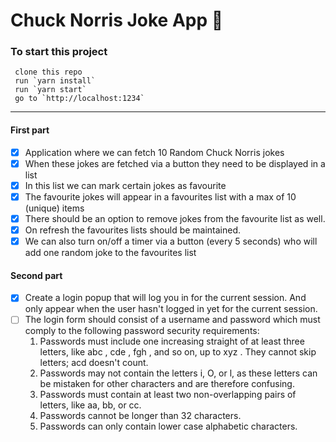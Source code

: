 # Chuck Norris Joke App :punch:

### To start this project

```
 clone this repo
 run `yarn install`
 run `yarn start`
 go to `http://localhost:1234`
```

---

#### First part

- [x] Application where we can fetch 10 Random Chuck Norris jokes
- [x] When these jokes are fetched via a button they need to be displayed in a
      list
- [x] In this list we can mark certain jokes as favourite
- [x] The favourite jokes will appear in a favourites list with a max of 10
      (unique) items
- [x] There should be an option to remove jokes from the favourite list as well.
- [x] On refresh the favourites lists should be maintained.
- [x] We can also turn on/off a timer via a button (every 5 seconds) who will
      add one random joke to the favourites list

#### Second part

- [x] Create a login popup that will log you in for the current session. And
      only appear when the user hasn't logged in yet for the current session.
- [ ] The login form should consist of a username and password which must comply
      to the following password security requirements:
  1. Passwords must include one increasing straight of at least three letters,
     like abc , cde , fgh , and so on, up to xyz . They cannot skip letters; acd
     doesn't count.
  2. Passwords may not contain the letters i, O, or l, as these letters can be
     mistaken for other characters and are therefore confusing.
  3. Passwords must contain at least two non-overlapping pairs of letters, like
     aa, bb, or cc.
  4. Passwords cannot be longer than 32 characters.
  5. Passwords can only contain lower case alphabetic characters.
